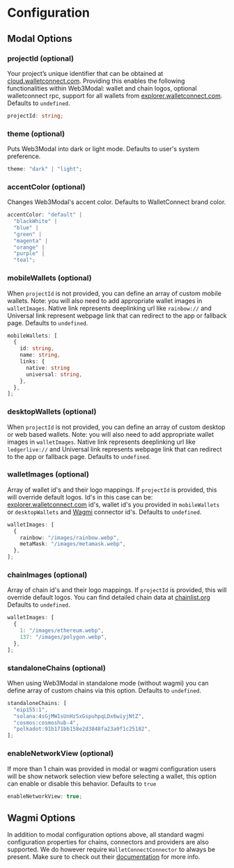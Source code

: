 # Configuration

## Modal Options

### projectId (optional)

Your project’s unique identifier that can be obtained at [cloud.walletconnect.com](https://cloud.walletconnect.com). Providing this enables the following functionalities within Web3Modal: wallet and chain logos, optional walletconnect rpc, support for all wallets from [explorer.walletconnect.com](https://explorer.walletconnect.com). Defaults to `undefined`.

```ts
projectId: string;
```

### theme (optional)

Puts Web3Modal into dark or light mode. Defaults to user's system preference.

```ts
theme: "dark" | "light";
```

### accentColor (optional)

Changes Web3Modal's accent color. Defaults to WalletConnect brand color.

```ts
accentColor: "default" |
  "blackWhite" |
  "blue" |
  "green" |
  "magenta" |
  "orange" |
  "purple" |
  "teal";
```

### mobileWallets (optional)

When `projectId` is not provided, you can define an array of custom mobile wallets. Note: you will also need to add appropriate wallet images in `walletImages`. Native link represents deeplinking url like `rainbow://` and Universal link represent webpage link that can redirect to the app or fallback page. Defaults to `undefined`.

```ts
mobileWallets: [
  {
    id: string,
    name: string,
    links: {
      native: string
      universal: string,
    },
  },
];
```

### desktopWallets (optional)

When `projectId` is not provided, you can define an array of custom desktop or web based wallets. Note: you will also need to add appropriate wallet images in `walletImages`. Native link represents deeplinking url like `ledgerlive://` and Universal link represents webpage link that can redirect to the app or fallback page. Defaults to `undefined`.

### walletImages (optional)

Array of wallet id's and their logo mappings. If `projectId` is provided, this will override default logos. Id's in this case can be: [explorer.walletconnect.com](https://explorer.walletconnect.com) id's, wallet id's you provided in `mobileWallets` or `desktopWallets` and [Wagmi](https://wagmi.sh) connector id's. Defaults to `undefined`.

```ts
walletImages: [
  {
    rainbow: "/images/rainbow.webp",
    metaMask: "/images/metamask.webp",
  },
];
```

### chainImages (optional)

Array of chain id's and their logo mappings. If `projectId` is provided, this will override default logos. You can find detailed chain data at [chainlist.org](https://chainlist.org) Defaults to `undefined`.

```ts
walletImages: [
  {
    1: "/images/ethereum.webp",
    137: "/images/polygon.webp",
  },
];
```

### standaloneChains (optional)

When using Web3Modal in standalone mode (without wagmi) you can define array of custom chains via this option. Defaults to `undefined`.

```ts
standaloneChains: [
  "eip155:1",
  "solana:4sGjMW1sUnHzSxGspuhpqLDx6wiyjNtZ",
  "cosmos:cosmoshub-4",
  "polkadot:91b171bb158e2d3848fa23a9f1c25182",
];
```

### enableNetworkView (optional)

If more than 1 chain was provided in modal or wagmi configuration users will be show network selection view before selecting a wallet, this option can enable or disable this behavior. Defaults to `true`

```ts
enableNetworkView: true;
```

## Wagmi Options

In addition to modal configuration options above, all standard wagmi configuration properties for chains, connectors and providers are also supported. We do however require `WalletConnectConnector` to always be present. Make sure to check out their [documentation](https://wagmi.sh/) for more info.
